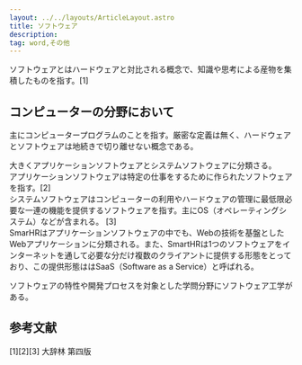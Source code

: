 ```yaml
---
layout: ../../layouts/ArticleLayout.astro
title: ソフトウェア
description:
tag: word,その他
---
```


ソフトウェアとはハードウェアと対比される概念で、知識や思考による産物を集積したものを指す。[1]

## コンピューターの分野において

主にコンピュータープログラムのことを指す。厳密な定義は無く、ハードウェアとソフトウェアは地続きで切り離せない概念である。

大きくアプリケーションソフトウェアとシステムソフトウェアに分類さる。   
アプリケーションソフトウェアは特定の仕事をするために作られたソフトウェアを指す。[2]  
システムソフトウェアはコンピューターの利用やハードウェアの管理に最低限必要な一連の機能を提供するソフトウェアを指す。主にOS（オペレーティングシステム）などが含まれる。  [3]  
SmarHRはアプリケーションソフトウェアの中でも、Webの技術を基盤としたWebアプリケーションに分類される。また、SmartHRは1つのソフトウェアをインターネットを通して必要な分だけ複数のクライアントに提供する形態をとっており、この提供形態ははSaaS（Software as a Service）と呼ばれる。  

ソフトウェアの特性や開発プロセスを対象とした学問分野にソフトウェア工学がある。

## 参考文献

[1][2][3] 大辞林 第四版